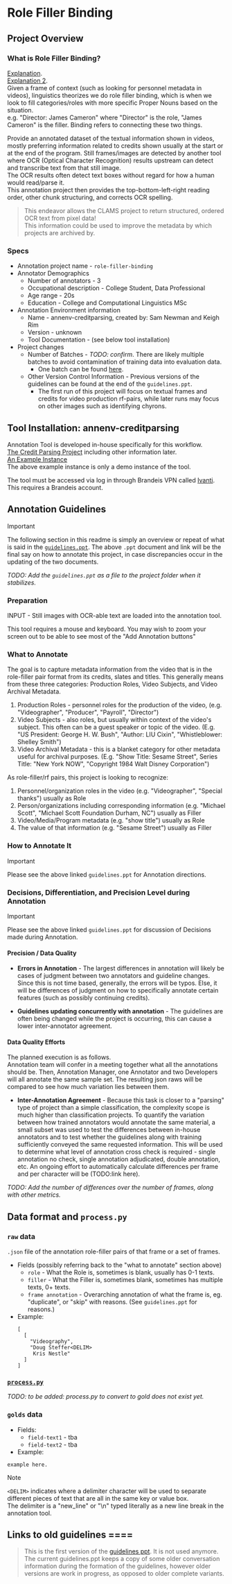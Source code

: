# Role Filler Binding

## Project Overview
### What is Role Filler Binding? 
[Explanation](https://www.ncbi.nlm.nih.gov/pmc/articles/PMC8019313/#:~:text=These%20structures%20can,understand%20new%20situations.).  
[Explanation 2](https://arxiv.org/pdf/1902.09006.pdf).  
Given a frame of context (such as looking for personnel metadata in videos), linguistics theorizes we do role filler binding, which is when we look to fill categories/roles with more specific Proper Nouns based on the situation.  
e.g. "Director: James Cameron" where "Director" is the role, "James Cameron" is the filler. Binding refers to connecting these two things. 

Provide an annotated dataset of the textual information shown in videos, mostly preferring information related to credits shown usually 
at the start or at the end of the program. Still frames/images are detected by another tool
where OCR (Optical Character Recognition) results upstream can detect and transcribe text from that still image.  
The OCR results often detect text boxes without regard for how a human would read/parse it.   
This annotation project then provides the top-bottom-left-right reading order, other chunk structuring, and corrects OCR spelling.

> This endeavor allows the CLAMS project to return structured, ordered OCR text from pixel data!  
> This information could be used to improve the metadata by which projects are archived by.   

### Specs
* Annotation project name - `role-filler-binding`
* Annotator Demographics
    * Number of annotators - 3
    * Occupational description - College Student, Data Professional
    * Age range - 20s
    * Education - College and Computational Linguistics MSc
* Annotation Environment information
    * Name - annenv-creditparsing, created by: Sam Newman and Keigh Rim
    * Version - unknown
    * Tool Documentation - (see below tool installation)
* Project changes
    * Number of Batches - _TODO: confirm_. There are likely multiple batches to avoid contamination of training data into evaluation data. 
        * One batch can be found [here](aapb-annenv-role-filler-binder-11.txt).
    * Other Version Control Information - Previous versions of the guidelines can be found at the end of the `guidelines.ppt`.
        * The first run of this project will focus on textual frames and credits for video production rf-pairs, while later runs may focus on other images such as identifying chyrons.  

## Tool Installation: annenv-creditparsing
Annotation Tool is developed in-house specifically for this workflow.  
[The Credit Parsing Project](https://github.com/clamsproject/aapb-annenv-creditparsing) including other information later.  
[An Example Instance](http://shannon.cs-i.brandeis.edu:20001/)  
The above example instance is only a demo instance of the tool.  

The tool must be accessed via log in through Brandeis VPN called [Ivanti](https://www.brandeis.edu/its/services/network-connectivity/vpn.html).
This requires a Brandeis account. 

## Annotation Guidelines
> [!Important]  
> The following section in this readme is simply an overview or repeat of what is said in the [`guidelines.ppt`](https://docs.google.com/presentation/d/1vjCeJFLF62PxYs8MJnmR4ipHZ_Q241l5It6PpCRsxHs/edit#slide=id.g1e6db24b1c6_0_0). 
> The above `.ppt` document and link will be the final say on how to annotate this project, in case discrepancies occur in the updating of the two documents.

_TODO: Add the `guidelines.ppt` as a file to the project folder when it stabilizes._
### Preparation
INPUT - Still images with OCR-able text are loaded into the annotation tool.  


This tool requires a mouse and keyboard. 
You may wish to zoom your screen out to be able to see most of the "Add Annotation buttons"  
### What to Annotate
The goal is to capture metadata information from the video that is in the role-filler pair format from its credits, slates and titles. 
This generally means from these three categories: Production Roles, Video Subjects, and Video Archival Metadata. 
1. Production Roles - personnel roles for the production of the video, (e.g. "Videographer", "Producer", "Payroll", "Director")
2. Video Subjects - also roles, but usually within context of the video's subject. 
This often can be a guest speaker or topic of the video.
   (E.g. "US President: George H. W. Bush", "Author: LIU Cixin", "Whistleblower: Shelley Smith")
3. Video Archival Metadata - this is a blanket category for other metadata useful for archival purposes.
   (E.g. "Show Title: Sesame Street", Series Title: "New York NOW", "Copyright 1984 Walt Disney Corporation")

As role-filler/rf pairs, this project is looking to recognize:  
1. Personnel/organization roles in the video (e.g. "Videographer", "Special thanks") usually as Role
2. Person/organizations including corresponding information (e.g. "Michael Scott", "Michael Scott Foundation Durham, NC") usually as Filler 
3. Video/Media/Program metadata (e.g. "show title") usually as Role
4. The value of that information (e.g. "Sesame Street") usually as Filler


### How to Annotate It
> [!Important]  
> Please see the above linked `guidelines.ppt` for Annotation directions.

### Decisions, Differentiation, and Precision Level during Annotation
> [!Important]  
> Please see the above linked `guidelines.ppt` for discussion of Decisions made during Annotation. 

#### Precision / Data Quality 
* **Errors in Annotation** - The largest differences in annotation will likely be cases of judgment between two annotators and guideline changes. 
Since this is not time based, generally, the errors will be typos. Else, it will be differences of judgment on how to specifically annotate certain features (such as possibly continuing credits).

* **Guidelines updating concurrently with annotation** - The guidelines are often being changed while the project is occurring, this can cause a lower inter-annotator agreement. 

#### Data Quality Efforts 
The planned execution is as follows.  
Annotation team will confer in a meeting together what all the annotations should be. Then, Annotation Manager, one Annotator and two Developers will all annotate the same sample set. The resulting json raws will be compared to see how much variation lies between them.

* **Inter-Annotation Agreement** - Because this task is closer to a "parsing" type of project than a simple classification, the complexity scope is much higher than classification projects. 
To quantify the variation between how trained annotators would annotate the same material, a small subset was used to test the differences between in-house annotators and 
to test whether the guidelines along with training sufficiently conveyed the same requested information. 
This will be used to determine what level of annotation cross check is required - single annotation no check, single annotation adjudicated, double annotation, etc. 
An ongoing effort to automatically calculate differences per frame and per character will be (TODO:link here).  

_TODO: Add the number of differences over the number of frames, along with other metrics._

## Data format and `process.py`
### `raw` data
`.json` file of the annotation role-filler pairs of that frame or a set of frames.  
* Fields (possibly referring back to the "what to annotate" section above)
    * `role` - What the Role is, sometimes is blank, usually has 0-1 texts. 
    * `filler` - What the Filler is, sometimes blank, sometimes has multiple texts, 0+ texts. 
    * `frame annotation` - Overarching annotation of what the frame is, eg. "duplicate", or "skip" with reasons. (See `guidelines.ppt` for reasons.)
* Example:
    ```
    [
      [
        "Videography",
        "Doug Steffer<DELIM>
         Kris Nestle"
      ]
    ]
    ```

### [`process.py`](process.py)
_TODO: to be added: process.py to convert to gold does not exist yet._

### `golds` data
* Fields:
    * `field-text1` - tba
    * `field-text2` - tba
* Example:
```
example here. 
```
> [!Note]  
>  `<DELIM>` indicates where a delimiter character will be used to separate different pieces of text that are all in the same key or value box.  
> The delimiter is a "new_line" or "\n" typed literally as a new line break in the annotation tool.     

## Links to old guidelines ====
> This is the first version of the [guidelines ppt](https://docs.google.com/presentation/d/1ziiK5aG-WBq1qZy9YA8NC9WPoLFgsOXnrrBTaDJdFnM).
> It is not used anymore. 
> The current guidelines.ppt keeps a copy of some older conversation information during the formation of the guidelines, however older versions are work in progress, as opposed to older complete variants.  